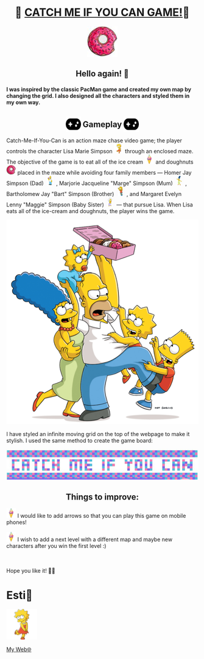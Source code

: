 <div align="center">
  
# 🏃 [CATCH ME IF YOU CAN GAME!](https://estishi87.github.io/CatchMeIfYouCan/)🏃 <br >

<!-- Donut PIC -->
<div align="center">
    <img src="images/donut1.jpg" alt="Logo" width="80" height="80">
  </a>


  
  

## Hello again! 👋<br > 


#### <p align="left">I was inspired by the classic PacMan game and created my own map by changing the grid. I also designed all the characters and styled them in my own way.<br > </p>

  ## <p align="center"><img src="images/fav1.svg" alt="Logo" width="40" height="40" style="margin-bottom: -12px"> Gameplay <img src="images/fav1.svg" alt="Logo" width="40" height="40" style="margin-bottom: -12px"></p>

<p align="left">Catch-Me-If-You-Can is an action maze chase video game; the player controls the character Lisa Marie Simpson <a align="left"> <img src="images/lisa3.png" width="25" height="25">
  </a> through an enclosed maze. The objective of the game is to eat all of the ice cream <a align="left"> <img src="images/icecream1.jpg" width="25" height="25">
  </a> and doughnuts <a align="left"> <img src="images/donut1.jpg" width="25" height="25">
  </a> placed in the maze while avoiding four family members — Homer Jay Simpson (Dad) <a align="left"> <img src="images/happyDad1.png" width="25" height="25">
  </a>, Marjorie Jacqueline "Marge" Simpson (Mum) <a align="left"> <img src="images/happyMum1.jpg" width="25" height="25">
  </a>, Bartholomew Jay "Bart" Simpson (Brother) <a align="left"> <img src="images/happyBrother1.png" width="25" height="25">
  </a>, and Margaret Evelyn Lenny "Maggie" Simpson (Baby Sister) <a align="left"> <img src="images/angrybaby1.png" width="25" height="25">
  </a> — that pursue Lisa. When Lisa eats all of the ice-cream and doughnuts, the player wins the game.

  <!-- Simpson family PIC -->
<div align="center">
    <img src="images/Simpson_family.png" alt="Logo" size="100">
  </a>


<p align="left">I have styled an infinite moving grid on the top of the webpage to make it stylish. I used the same method to create the game board:<p align="left">
<!-- Moving Letters Pic -->
<div align="center">
    <img src="images/grid.JPG" alt="Logo" width="900" height="80">
  </a>

## Things to improve: <br >
<div align="left">
    <img src="images/icecream1.jpg" alt="Logo" width="25" height="25">
  </a> I would like to add arrows so that you can play this game on mobile phones! <br ><br >
<img src="images/icecream1.jpg" alt="Logo" width="25" height="25">
  </a> I wish to add a next level with a different map and maybe new characters after you win the first level :) <br >
<br ><br >

Hope you like it! 🙌🏻

# Esti🎀<br />
<!-- PIC OF ME --> <div align="left">
  <a href="https://estishi87.github.io/">
    <img src="images/lisa3.png" alt="Logo" width="80" height="80">
  </a> <br >
  
[My Web🌐](https://estishi87.github.io/)
<br >

